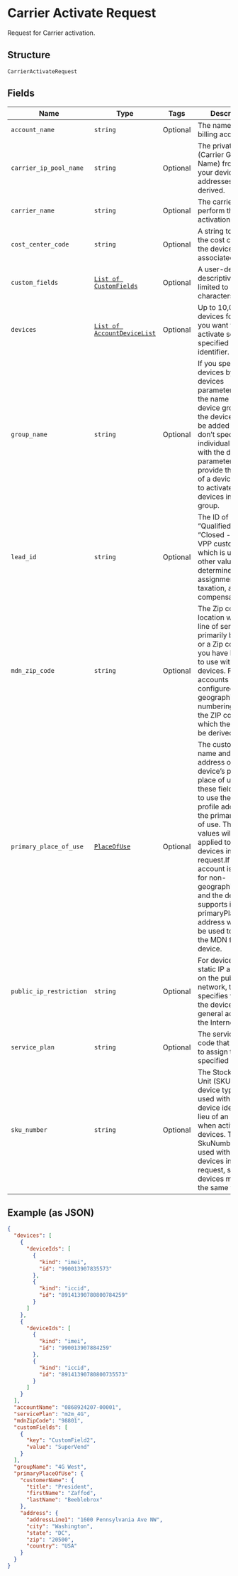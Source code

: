 
# Carrier Activate Request

Request for Carrier activation.

## Structure

`CarrierActivateRequest`

## Fields

| Name | Type | Tags | Description |
|  --- | --- | --- | --- |
| `account_name` | `string` | Optional | The name of a billing account. |
| `carrier_ip_pool_name` | `string` | Optional | The private IP pool (Carrier Group Name) from which your device IP addresses will be derived. |
| `carrier_name` | `string` | Optional | The carrier that will perform the activation. |
| `cost_center_code` | `string` | Optional | A string to identify the cost center that the device is associated with. |
| `custom_fields` | [`List of CustomFields`](../../doc/models/custom-fields.md) | Optional | A user-defined descriptive field, limited to 50 characters. |
| `devices` | [`List of AccountDeviceList`](../../doc/models/account-device-list.md) | Optional | Up to 10,000 devices for which you want to activate service, specified by device identifier. |
| `group_name` | `string` | Optional | If you specify devices by ID in the devices parameters, this is the name of a device group that the devices should be added to.If you don’t specify individual devices with the devices parameter, you can provide the name of a device group to activate all devices in that group. |
| `lead_id` | `string` | Optional | The ID of a “Qualified” or “Closed - Won” VPP customer lead, which is used with other values to determine MDN assignment, taxation, and compensation. |
| `mdn_zip_code` | `string` | Optional | The Zip code of the location where the line of service will primarily be used, or a Zip code that you have been told to use with these devices. For accounts that are configured for geographic numbering, this is the ZIP code from which the MDN will be derived. |
| `primary_place_of_use` | [`PlaceOfUse`](../../doc/models/place-of-use.md) | Optional | The customer name and the address of the device’s primary place of use. Leave these fields empty to use the account profile address as the primary place of use. These values will be applied to all devices in the request.If the account is enabled for non-geographic MDNs and the device supports it, the primaryPlaceOfUse address will also be used to derive the MDN for the device. |
| `public_ip_restriction` | `string` | Optional | For devices with static IP addresses on the public network, this specifies whether the devices have general access to the Internet. |
| `service_plan` | `string` | Optional | The service plan code that you want to assign to all specified devices. |
| `sku_number` | `string` | Optional | The Stock Keeping Unit (SKU) of a 4G device type can be used with ICCID device identifiers in lieu of an IMEI when activating 4G devices. The SkuNumber will be used with all devices in the request, so all devices must be of the same type. |

## Example (as JSON)

```json
{
  "devices": [
    {
      "deviceIds": [
        {
          "kind": "imei",
          "id": "990013907835573"
        },
        {
          "kind": "iccid",
          "id": "89141390780800784259"
        }
      ]
    },
    {
      "deviceIds": [
        {
          "kind": "imei",
          "id": "990013907884259"
        },
        {
          "kind": "iccid",
          "id": "89141390780800735573"
        }
      ]
    }
  ],
  "accountName": "0868924207-00001",
  "servicePlan": "m2m_4G",
  "mdnZipCode": "98801",
  "customFields": [
    {
      "key": "CustomField2",
      "value": "SuperVend"
    }
  ],
  "groupName": "4G West",
  "primaryPlaceOfUse": {
    "customerName": {
      "title": "President",
      "firstName": "Zaffod",
      "lastName": "Beeblebrox"
    },
    "address": {
      "addressLine1": "1600 Pennsylvania Ave NW",
      "city": "Washington",
      "state": "DC",
      "zip": "20500",
      "country": "USA"
    }
  }
}
```

